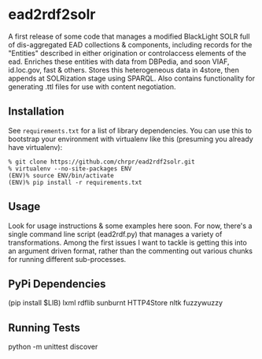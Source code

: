 ead2rdf2solr
=========

A first release of some code that manages a modified BlackLight
SOLR full of dis-aggregated EAD collections & components, including
records for the "Entities" described in either origination or
controlaccess elements of the ead. Enriches these entities with
data from DBPedia, and soon VIAF, id.loc.gov, fast & others. Stores
this heterogeneous data in 4store, then appends at SOLRization stage
using SPARQL. Also contains functionality for generating .ttl files
for use with content negotiation.


Installation
------------

See ```requirements.txt``` for a list of library dependencies.  You
can use this to bootstrap your environment with virtualenv like this
(presuming you already have virtualenv):

```
% git clone https://github.com/chrpr/ead2rdf2solr.git
% virtualenv --no-site-packages ENV
(ENV)% source ENV/bin/activate
(ENV)% pip install -r requirements.txt
```


Usage
--------

Look for usage instructions & some examples here soon. For now,
there's a single command line script (ead2rdf.py) that manages a
variety of transformations. Among the first issues I want to tackle
is getting this into an argument driven format, rather than the
commenting out various chunks for running different sub-processes.

PyPi Dependencies
--------------------
(pip install $LIB)
lxml 
rdflib
sunburnt
HTTP4Store
nltk
fuzzywuzzy

Running Tests
----------------

python -m unittest discover

